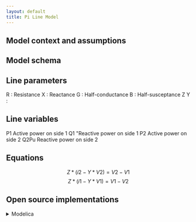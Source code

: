 ```yaml
---
layout: default
title: Pi Line Model
---
```


## Model context and assumptions

## Model schema

## Line parameters

  R : Resistance
  X : Reactance
  G : Half-conductance
  B : Half-susceptance
  Z
  Y :

## Line variables

  P1 Active power on side 1
  Q1 "Reactive power on side 1
  P2 Active power on side 2
  Q2Pu Reactive power on side 2

## Equations

 $$Z * (i2 - Y * V2) = V2  - V1 $$
 $$Z * (i1 - Y * V1) = V1 - V2 $$

## Open source implementations

<details>
<summary>Modelica</summary>
<br>
[Dynawo public library](https://github.com/dynawo/dynawo/blob/master/dynawo/sources/Models/Modelica/Dynawo/Electrical/Lines/Line.mo).
</details>
